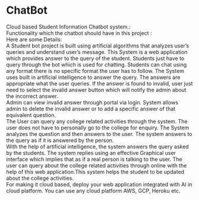 # ChatBot
Cloud based Student Information Chatbot system.:    
Functionality which the chatbot should have in this project :   
Here are some Details:    
A Student bot project is built using artificial algorithms that analyzes user’s queries and understand user’s message. This System is a  web application which provides answer to the query of the student. 
Students just have to query through the bot which is used for chatting. 
Students can chat using any format there is no specific format the user has to follow.
The System uses built in artificial intelligence to answer the query. The answers are appropriate what the user queries.
If the answer is found to invalid, user just need to select the invalid answer button which will notify the  admin about the incorrect answer.    
Admin can view invalid answer through portal via login. System allows admin to delete the invalid answer or to add a specific answer of that equivalent question.     
The User can query any college related activities through the system. The user does not have to personally go to the college for enquiry. 
The System analyzes the question and then answers to the user. The system answers to the query as if it is answered by the person.    
With the help of artificial intelligence, the system answers the query asked by the students. 
The system replies using an effective Graphical user interface which implies that as if a real person is talking to the user. 
The user can query about the college related activities through online with the help of this web application.This system helps the student to be updated about the college activities.    
For making it cloud based, deploy your web application integrated with AI in cloud platform. You can use any cloud platform AWS, GCP, Heroku etc.

